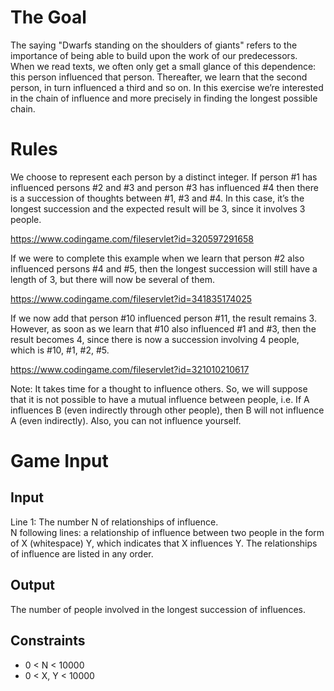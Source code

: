 # The Goal
The saying "Dwarfs standing on the shoulders of giants" refers to the importance of being able to build upon the work of our predecessors.  
When we read texts, we often only get a small glance of this dependence: this person influenced that person. Thereafter, we learn that the second person, in turn influenced a third and so on. In this exercise we’re interested in the chain of influence and more precisely in finding the longest possible chain.​
#	Rules  
We choose to represent each person by a distinct integer. If person #1 has influenced persons #2 and #3 and person #3 has influenced #4 then there is a succession of thoughts between #1, #3 and #4. In this case, it’s the longest succession and the expected result will be 3, since it involves 3 people.  

https://www.codingame.com/fileservlet?id=320597291658

If we were to complete this example when we learn that person #2 also influenced persons #4 and #5, then the longest succession will still have a length of 3, but there will now be several of them.  

https://www.codingame.com/fileservlet?id=341835174025

If we now add that person #10 influenced person #11, the result remains 3. However, as soon as we learn that #10 also influenced #1 and #3, then the result becomes 4, since there is now a succession involving 4 people, which is #10, #1, #2, #5.  

https://www.codingame.com/fileservlet?id=321010210617

Note: It takes time for a thought to influence others. So, we will suppose that it is not possible to have a mutual influence between people, i.e. If A influences B (even indirectly through other people), then B will not influence A (even indirectly). Also, you can not influence yourself.  
#	Game Input
## Input
Line 1: The number N of relationships of influence.  
N following lines: a relationship of influence between two people in the form of X (whitespace) Y, which indicates that X influences Y. The relationships of influence are listed in any order.
## Output
The number of people involved in the longest succession of influences.
## Constraints
- 0 < N < 10000
- 0 < X, Y < 10000
